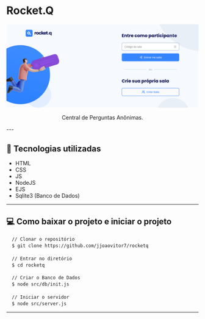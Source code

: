 # Rocket.Q

<div align="center">
  <img src="./screenshots/final-1.png">
  <p>Central de Perguntas Anônimas.</p>
</div>
---

## :rocket: Tecnologias utilizadas

- HTML
- CSS
- JS
- NodeJS
- EJS
- Sqlite3 (Banco de Dados)

---

## :computer: Como baixar o projeto e iniciar o projeto

```bash
  // Clonar o repositório
  $ git clone https://github.com/jjoaovitor7/rocketq

  // Entrar no diretório
  $ cd rocketq

  // Criar o Banco de Dados
  $ node src/db/init.js

  // Iniciar o servidor
  $ node src/server.js
```

---
